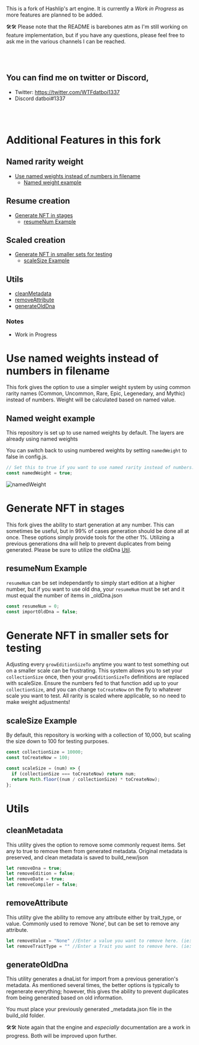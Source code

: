 This is a fork of Hashlip's art engine. It is currently a *Work in Progress* as more features are planned to be added. 

🛠️🛠️ Please note that the README is barebones atm as I'm still working on feature implementation, but if you have any questions, please feel free to ask me in the various channels I can be reached. 

<br/>
<br/>

## You can find me on twitter or Discord,

- Twitter: https://twitter.com/WTFdatboi1337
- Discord datboi#1337

<br/>
<br/>

# Additional Features in this fork

## Named rarity weight

- [Use named weights instead of numbers in filename](#use-named-weight-instead-of-filename)
  - [Named weight example](#named-weight-example)

## Resume creation

- [Generate NFT in stages](#generate-nft-in-stages)
  - [resumeNum Example](#resumenum-example)

## Scaled creation

- [Generate NFT in smaller sets for testing](#generate-nft-in-smaller-sets-for-testing)
  - [scaleSize Example](#scalesize-example)

## Utils

- [cleanMetadata](#cleanmetadata)
- [removeAttribute](#removeattribute)
- [generateOldDna](#generateolddna)

### Notes

- Work in Progress


# Use named weights instead of numbers in filename
This fork gives the option to use a simpler weight system by using common rarity names (Common, Uncommon, Rare, Epic, Legenedary, and Mythic) instead of numbers. Weight will be calculated based on named value.

## Named weight example
This repository is set up to use named weights by default. The layers are already using named weights

You can switch back to using numbered weights by setting `namedWeight` to false in config.js. 

```js
// Set this to true if you want to use named rarity instead of numbers. 
const namedWeight = true;
```
![namedWeight](https://user-images.githubusercontent.com/92766571/172919080-802baa6a-132c-4bc2-a2e0-08ee50b8ec35.png)

# Generate NFT in stages
This fork gives the ability to start generation at any number. This can sometimes be useful, but in 99% of cases generation should be done all at once. These options simply provide tools for the other 1%. Utilizing a previous generations dna will help to prevent duplicates from being generated. Please be sure to utilize the oldDna [Util](#generateolddna).

## resumeNum Example
`resumeNum` can be set independantly to simply start edition at a higher number, but if you want to use old dna, your `resumeNum` must be set and it must equal the number of items in _oldDna.json

```js
const resumeNum = 0;
const importOldDna = false;
```

# Generate NFT in smaller sets for testing
Adjusting every `growEditionSizeTo` anytime you want to test something out on a smaller scale can be frustrating. This system allows you to set your `collectionSize` once, then your `growEditionSizeTo` definitions are replaced with scaleSize. Ensure the numbers fed to that function add up to your `collectionSize`, and you can change `toCreateNow` on the fly to whatever scale you want to test. All rarity is scaled where applicable, so no need to make weight adjustments!
## scaleSize Example
By default, this repository is working with a collection of 10,000, but scaling the size down to 100 for testing purposes. 

```js
const collectionSize = 10000;
const toCreateNow = 100;

const scaleSize = (num) => {
  if (collectionSize === toCreateNow) return num;
  return Math.floor((num / collectionSize) * toCreateNow);
};
```

# Utils

## cleanMetadata
This utility gives the option to remove some commonly request items. Set any to true to remove them from generated metadata. Original metadata is preserved, and clean metadata is saved to build_new/json

```js
let removeDna = true;
let removeEdition = false;
let removeDate = true;
let removeCompiler = false;
```

## removeAttribute
This utility give the ability to remove any attribute either by trait_type, or value. Commonly used to remove 'None', but can be set to remove any attribute. 

```js
let removeValue = "None" //Enter a value you want to remove here. (ie: "None")
let removeTraitType = "" //Enter a Trait you want to remove here. (ie: "Head")
```

## generateOldDna
This utility generates a dnaList for import from a previous generation's metadata. As mentioned several times, the better options is typically to regenerate everything; however, this gives the ability to prevent duplicates from being generated based on old information. 

You must place your previously generated _metadata.json file in the build_old folder. 

🛠️🛠️ Note again that the engine and *especially* documentation are a work in progress. Both will be improved upon further. 
